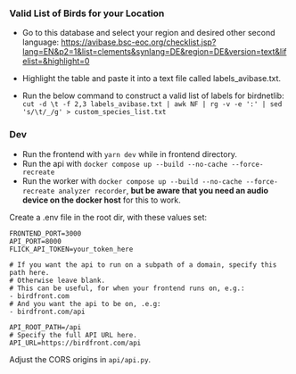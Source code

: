 ### Valid List of Birds for your Location

- Go to this database and select your region and desired other second language:
https://avibase.bsc-eoc.org/checklist.jsp?lang=EN&p2=1&list=clements&synlang=DE&region=DE&version=text&lifelist=&highlight=0

- Highlight the table and paste it into a text file called labels_avibase.txt.

- Run the below command to construct a valid list of labels for birdnetlib:
`cut -d \t -f 2,3 labels_avibase.txt | awk NF | rg -v -e ':' | sed 's/\t/_/g' > custom_species_list.txt`

### Dev

- Run the frontend with `yarn dev` while in frontend directory.
- Run the api with `docker compose up --build --no-cache --force-recreate`
- Run the worker with `docker compose up --build --no-cache --force-recreate analyzer recorder`, __but be aware that you need an audio device on the docker host__ for this to work.

Create a .env file in the root dir, with these values set:
```
FRONTEND_PORT=3000
API_PORT=8000
FLICK_API_TOKEN=your_token_here

# If you want the api to run on a subpath of a domain, specify this path here.
# Otherwise leave blank.
# This can be useful, for when your frontend runs on, e.g.:
- birdfront.com
# And you want the api to be on, .e.g:
- birdfront.com/api

API_ROOT_PATH=/api
# Specify the full API URL here.
API_URL=https://birdfront.com/api
```

Adjust the CORS origins in `api/api.py`.
